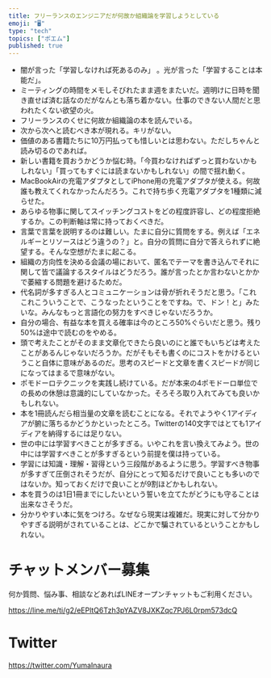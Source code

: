 ```yaml
---
title: フリーランスのエンジニアだが何故か組織論を学習しようとしている
emoji: "🖥"
type: "tech"
topics: ["ポエム"]
published: true
---
```



- 闇が言った「学習しなければ死あるのみ」 。光が言った「学習することは本能だ」。
- ミーティングの時間をメモしそびれたまま週をまたいだ。週明けに日時を聞き直せば済む話なのだがなんとも落ち着かない。仕事のできない人間だと思われたくない欲望の火。
- フリーランスのくせに何故か組織論の本を読んでいる。
- 次から次へと読むべき本が現れる。キリがない。
- 価値のある書籍たちに10万円払っても惜しいとは思わない。ただしちゃんと読み切るのであれば。
- 新しい書籍を買おうかどうか悩む時。「今買わなければずっと買わないかもしれない」「買ってもすぐには読まないかもしれない」の間で揺れ動く。
- MacBookAirの充電アダプタとしてiPhone用の充電アダプタが使える。何故誰も教えてくれなかったんだろう。これで持ち歩く充電アダプタを1種類に減らせた。
- あらゆる物事に関してスイッチングコストをどの程度許容し、どの程度拒絶するか。この判断軸は常に持っておくべきだ。
- 言葉で言葉を説明するのは難しい。たまに自分に質問をする。例えば「エネルギーとリソースはどう違うの？」と。自分の質問に自分で答えられずに絶望する。そんな空想がたまに起こる。
- 組織の方向性を決める会議の場において、匿名でテーマを書き込んでそれに関して皆で議論するスタイルはどうだろう。誰が言ったとか言わないとかかで萎縮する問題を避けるためだ。
- 代名詞が多すぎる人とコミュニケーションは骨が折れそうだと思う。「これこれこういうことで、こうなったということをですね。で、ドン！と」みたいな。みんなもっと言語化の努力をすべきじゃないだろうか。
- 自分の場合、有益な本を買える確率は今のところ50%ぐらいだと思う。残り50%は途中で読むのをやめる。
- 頭で考えたことがそのまま文章化できたら良いのにと誰でもいちどは考えたことがあるんじゃないだろうか。だがそもそも書くのにコストをかけるということ自体に意味があるのだ。思考のスピードと文章を書くスピードが同じになってはまるで意味がない。
- ポモドーロテクニックを実践し続けている。だが本来の4ポモドーロ単位での長めの休憩は意識的にしていなかった。そろそろ取り入れてみても良いかもしれない。
- 本を1冊読んだら相当量の文章を読むことになる。それでようやく1アイディアが腑に落ちるかどうかといったところ。Twitterの140文字ではとても1アイディアを納得するには足りない。
- 世の中には学習すべきことが多すぎる。いやこれを言い換えてみよう。世の中には学習すべきことが多すぎるという前提を僕は持っている。
- 学習には知識・理解・習得という三段階があるように思う。学習すべき物事が多すぎて圧倒されそうだが、自分にとって知るだけで良いことも多いのではないか。知っておくだけで良いことが9割ほどかもしれない。
- 本を買うのは1日1冊までにしたいという誓いを立てたがどうにも守ることは出来なさそうだ。
- 分かりやすい本に気をつけろ。なぜなら現実は複雑だ。現実に対して分かりやすぎる説明がされていることは、どこかで騙されているということかもしれない。

# チャットメンバー募集


何か質問、悩み事、相談などあればLINEオープンチャットもご利用ください。

https://line.me/ti/g2/eEPltQ6Tzh3pYAZV8JXKZqc7PJ6L0rpm573dcQ


# Twitter

https://twitter.com/YumaInaura

